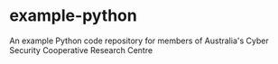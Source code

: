 # example-python
An example Python code repository for members of Australia's Cyber Security Cooperative Research Centre
